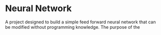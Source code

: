 # Neural Network
A project designed to build a simple feed forward neural network that can be modified without programming knowledge. The purpose of the 
